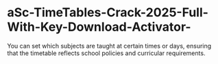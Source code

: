 # aSc-TimeTables-Crack-2025-Full-With-Key-Download-Activator-
You can set which subjects are taught at certain times or days, ensuring that the timetable reflects school policies and curricular requirements.
